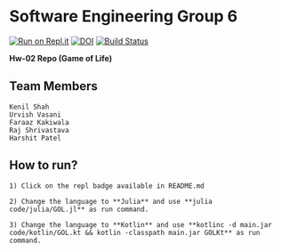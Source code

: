 # Software Engineering Group 6

[![Run on Repl.it](https://repl.it/badge/github/urvishvasani/HW_2_3_Game_of_Life)](https://repl.it/github/urvishvasani/HW_2_3_Game_of_Life)
[![DOI](https://zenodo.org/badge/DOI/10.5281/zenodo.3996733.svg)](https://doi.org/10.5281/zenodo.3996733)
[![Build Status](https://travis-ci.org/urvishvasani/HW_2_3_Game_of_Life.svg?branch=master)](https://travis-ci.org/urvishvasani/HW_2_3_Game_of_Life)

**Hw-02 Repo (Game of Life)**

## Team Members
```
Kenil Shah
Urvish Vasani
Faraaz Kakiwala
Raj Shrivastava
Harshit Patel
```

## How to run?
```
1) Click on the repl badge available in README.md

2) Change the language to **Julia** and use **julia code/julia/GOL.jl** as run command.

3) Change the language to **Kotlin** and use **kotlinc -d main.jar code/kotlin/GOL.kt && kotlin -classpath main.jar GOLKt** as run command.
```
